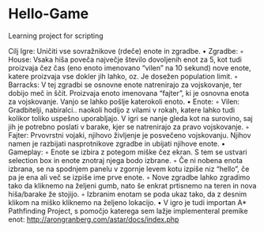 # Hello-Game
Learning project for scripting

Cilj Igre: Uničiti vse sovražnikove (rdeče) enote in zgradbe.
• Zgradbe: ◦ House: Vsaka hiša poveča največje število dovoljenih enot za 5, kot tudi proizvaja čez čas (eno enoto imenovano “vilen” na 10 sekund) nove enote, katere proizvaja vse dokler jih lahko, oz. Je dosežen population limit. ◦ Barracks: V tej zgradbi se osnovne enote natrenirajo za vojskovanje, ter dobijo meč in ščit. Proizvaja enoto imenovana “fajter”, ki je osnovna enota za vojskovanje. Vanjo se lahko pošlje katerokoli enoto.
• Enote: ◦ Vilen: Gradbitelji, nabiralci.. naokoli hodijo z vilami v rokah, katere lahko tudi kolikor toliko uspešno uporabljajo. V igri se nanje gleda kot na surovino, saj jih je potrebno poslati v barake, kjer se natrenirajo za pravo vojskovanje. ◦ Fajter: Prvovrstni vojaki, njihovo življenje je posvečeno vojskovanju. Njihov namen je razbijati nasprotnikove zgradbe in ubijati njihove enote.
• Gameplay: ◦ Enote se izbira z potegom miške čez ekran. S tem se ustvari selection box in enote znotraj njega bodo izbrane. ◦ Če ni nobena enota izbrana, se na spodnjem panelu v zgornje levem kotu izpiše niz “hello”, če pa je ena ali več se izpiše ime prve enote. ◦ Nove zgradbe lahko zgradimo tako da kliknemo na željeni gumb, nato še enkrat prtisnemo na teren in nova hiša/barake že stojijo. ◦ Izbranim enotam se poda ukaz tako, da z desnim klikom na miško kliknemo na željeno lokacijo. 
• V igro je tudi importan A* Pathfinding Project, s pomočjo katerega sem lažje implementeral premike enot: http://arongranberg.com/astar/docs/index.php 
